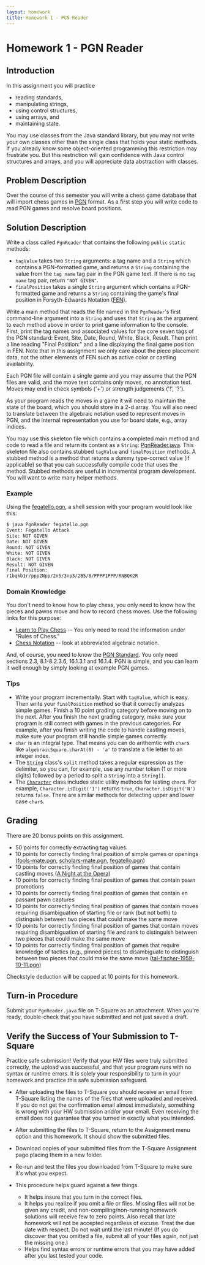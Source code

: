 ```yaml
---
layout: homework
title: Homework 1 - PGN Reader
---
```


# Homework 1 - PGN Reader

## Introduction

In this assignment you will practice

- reading standards,
- manipulating strings,
- using control structures,
- using arrays, and
- maintaining state.

You may use classes from the Java standard library, but you may not write your own classes other than the single class that holds your static methods. If you already know some object-oriented programming this restriction may frustrate you. But this restriction will gain confidence with Java control structures and arrays, and you will appreciate data abstraction with classes.

## Problem Description

Over the course of this semester you will write a chess game database that will import chess games in [PGN](http://www.saremba.de/chessgml/standards/pgn/pgn-complete.htm) format. As a first step you will write code to read PGN games and resolve board positions.

## Solution Description

Write a class called `PgnReader` that contains the following `public` `static` methods:

- `tagValue` takes two `String` arguments: a tag name and a `String`  which contains a PGN-formatted game, and returns a `String` containing the value from the `tag name` tag pair in the PGN game text. If there is no `tag name` tag pair, return `"NOT GIVEN"`.
- `finalPosition` takes a single `String` argument which contains a PGN-formatted game and returns a `String` containing the game's final position in Forsyth-Edwards Notation ([FEN](http://www.saremba.de/chessgml/standards/pgn/pgn-complete.htm#c16.1)).

Write a main method that reads the file named in the `PgnReader`'s first command-line argument into a `String` and uses that `String` as the argument to each method above in order to print game information to the console. First, print the tag names and associated values for the core seven tags of the PGN standard: Event, Site, Date, Round, White, Black, Result. Then print a line reading "Final Position:" and a line displaying the final game position in FEN. Note that in this assignment we only care about the piece placement data, not the other elements of FEN such as active color or castling availability.

Each PGN file will contain a single game and you may assume that the PGN files are valid, and the move text contains only moves, no annotation text. Moves may end in check symbols ('+') or strength judgements ('!', '?').

As your program reads the moves in a game it will need to maintain the state of the board, which you should store in a 2-d array. You will also need to translate between the algebraic notation used to represent moves in PGN, and the internal representation you use for board state, e.g., array indices.

You may use this skeleton file which contains a completed main method and code to read a file and return its content as a `String`: [PgnReader.java](PgnReader.java). This skeleton file also contains stubbed `tagValue` and `finalPosition` methods. A stubbed method is a method that returns a dummy type-correct value (if applicable) so that you can successfully compile code that uses the method. Stubbed methods are useful in incremental program development. You will want to write many helper methods.

### Example

Using the [fegatello.pgn](fegatello.pgn), a shell session with your program would look like this:

```sh
$ java PgnReader fegatello.pgn
Event: Fegatello Attack
Site: NOT GIVEN
Date: NOT GIVEN
Round: NOT GIVEN
White: NOT GIVEN
Black: NOT GIVEN
Result: NOT GIVEN
Final Position:
r1bqkb1r/ppp2Npp/2n5/3np3/2B5/8/PPPP1PPP/RNBQK2R
```

### Domain Knowledge

You don't need to know how to play chess, you only need to know how the pieces and pawns move and how to record chess moves. Use the following links for this purpose:

- [Learn to Play Chess](http://www.chesscorner.com/tutorial/learn.htm) -- You only need to read the information under "Rules of Chess."
- [Chess Notation](http://www.chesscorner.com/tutorial/basic/notation/notate.htm) -- look at abbreviated algebraic notation.


And, of course, you need to know the [PGN Standard](http://www.saremba.de/chessgml/standards/pgn/pgn-complete.htm). You only need sections 2.3, 8.1-8.2.3.6, 16.1.3.1 and 16.1.4. PGN is simple, and you can learn it well enough by simply looking at example PGN games.

### Tips


- Write your program incrementally. Start with `tagValue`, which is easy. Then write your `finalPosition` method so that it correctly analyzes simple games. Finish a 10 point grading category before moving on to the next. After you finish the next grading category, make sure your program is still correct with games in the previous categories. For example, after you finish writing the code to handle castling moves, make sure your program still handle simple games correctly.
- `char` is an integral type. That means you can do arithemtic with `char`s like `algebraicSquare.charAt(0) - 'a'` to translate a file letter to an integer index.
- The [`String`](https://docs.oracle.com/javase/8/docs/api/java/lang/String.html) class's `split` method takes a regular expression as the delimiter, so you can, for example, use any number token (1 or more digits) followed by a period to split a `String` into a `String[]`.
- The [`Character`](https://docs.oracle.com/javase/8/docs/api/java/lang/Character.html) class includes static utility methods for testing `char`s. For example, `Character.isDigit('1')` returns `true`, `Character.isDigit('N')` returns `false`. There are similar methods for detecting upper and lower case `char`s.

## Grading

There are 20 bonus points on this assignment.

- 50 points for correctly extracting tag values.
- 10 points for correctly finding final position of simple games or openings ([fools-mate.pgn](fools-mate.pgn), [scholars-mate.pgn](scholars-mate.pgn), [fegatello.pgn](fegatello.pgn))
- 10 points for correctly finding final position of games that contain castling moves ([A Night at the Opera](morphy-isouard-karl-1958.pgn))
- 10 points for correctly finding final position of games that contain pawn promotions
- 10 points for correctly finding final position of games that contain en passant pawn captures
- 10 points for correctly finding final position of games that contain moves requiring disambiguation of starting file or rank (but not both) to distinguish between two pieces that could make the same move
- 10 points for correctly finding final position of games that contain moves requiring disambiguation of starting file and rank to distinguish between two pieces that could make the same move
- 10 points for correctly finding final position of games that require knowledge of tactics (e.g., pinned pieces) to disambiguate to distinguish between two pieces that could make the same move ([tal-fischer-1959-10-11.pgn](tal-fischer-1959-10-11.pgn))

Checkstyle deduction will be capped at 10 points for this homework.

## Turn-in Procedure

Submit your `PgnReader.java` file on T-Square as an attachment.  When you're ready, double-check that you have submitted and not just saved a draft.

## Verify the Success of Your Submission to T-Square

Practice safe submission! Verify that your HW files were truly submitted correctly, the upload was successful, and that your program runs with no syntax or runtime errors. It is solely your responsibility to turn in your homework and practice this safe submission safeguard.

- After uploading the files to T-Square you should receive an email from T-Square listing the names of the files that were uploaded and received. If you do not get the confirmation email almost immediately, something is wrong with your HW submission and/or your email. Even receiving the email does not guarantee that you turned in exactly what you intended.
- After submitting the files to T-Square, return to the Assignment menu option and this homework. It should show the submitted files.
- Download copies of your submitted files from the T-Square Assignment page placing them in a new folder.
- Re-run and test the files you downloaded from T-Square to make sure it's what you expect.
- This procedure helps guard against a few things.

    - It helps insure that you turn in the correct files.
    - It helps you realize if you omit a file or files. Missing files will not be given any credit, and non-compiling/non-running homework solutions will receive few to zero points. Also recall that late homework will not be accepted regardless of excuse. Treat the due date with respect.  Do not wait until the last minute!
(If you do discover that you omitted a file, submit all of your files again, not just the missing one.)
    - Helps find syntax errors or runtime errors that you may have added after you last tested your code.
